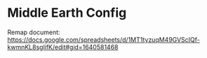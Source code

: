 # Middle Earth Config
Remap document: https://docs.google.com/spreadsheets/d/1MT1tyzuqM49GVScIQf-kwmnKL8sglifK/edit#gid=1640581468
